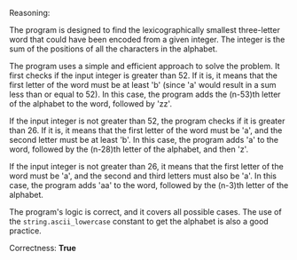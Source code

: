 Reasoning:

The program is designed to find the lexicographically smallest three-letter word that could have been encoded from a given integer. The integer is the sum of the positions of all the characters in the alphabet.

The program uses a simple and efficient approach to solve the problem. It first checks if the input integer is greater than 52. If it is, it means that the first letter of the word must be at least 'b' (since 'a' would result in a sum less than or equal to 52). In this case, the program adds the (n-53)th letter of the alphabet to the word, followed by 'zz'.

If the input integer is not greater than 52, the program checks if it is greater than 26. If it is, it means that the first letter of the word must be 'a', and the second letter must be at least 'b'. In this case, the program adds 'a' to the word, followed by the (n-28)th letter of the alphabet, and then 'z'.

If the input integer is not greater than 26, it means that the first letter of the word must be 'a', and the second and third letters must also be 'a'. In this case, the program adds 'aa' to the word, followed by the (n-3)th letter of the alphabet.

The program's logic is correct, and it covers all possible cases. The use of the `string.ascii_lowercase` constant to get the alphabet is also a good practice.

Correctness: **True**